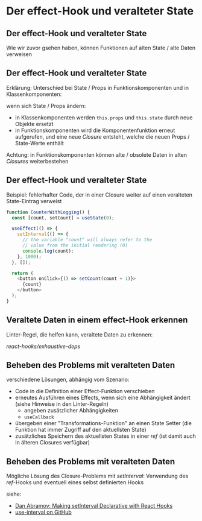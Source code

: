 # Der effect-Hook und veralteter State

## Der effect-Hook und veralteter State

Wie wir zuvor gsehen haben, können Funktionen auf alten State / alte Daten verweisen

## Der effect-Hook und veralteter State

Erklärung: Unterschied bei State / Props in Funktionskomponenten und in Klassenkomponenten:

wenn sich State / Props ändern:

- in Klassenkomponenten werden `this.props` und `this.state` durch neue Objekte ersetzt
- in Funktionskomponenten wird die Komponentenfunktion erneut aufgerufen, und eine neue _Closure_ entsteht, welche die neuen Props / State-Werte enthält

Achtung: in Funktionskomponenten können alte / obsolete Daten in alten _Closures_ weiterbestehen

## Der effect-Hook und veralteter State

Beispiel: fehlerhafter Code, der in einer Closure weiter auf einen veralteten State-Eintrag verweist

```js
function CounterWithLogging() {
  const [count, setCount] = useState(0);

  useEffect(() => {
    setInterval(() => {
      // the variable "count" will always refer to the
      // value from the initial rendering (0)
      console.log(count);
    }, 1000);
  }, []);

  return (
    <button onClick={() => setCount(count + 1)}>
      {count}
    </button>
  );
}
```

## Veraltete Daten in einem effect-Hook erkennen

Linter-Regel, die helfen kann, veraltete Daten zu erkennen:

_react-hooks/exhaustive-deps_

## Beheben des Problems mit veralteten Daten

verschiedene Lösungen, abhängig vom Szenario:

- Code in die Definition einer Effect-Funktion verschieben
- erneutes Ausführen eines Effects, wenn sich eine Abhängigkeit ändert (siehe Hinweise in den Linter-Regeln)
  - angeben zusätzlicher Abhängigkeiten
  - `useCallback`
- übergeben einer "Transformations-Funktion" an einen State Setter (die Funktion hat immer Zugriff auf den aktuellsten State)
- zusätzliches Speichern des aktuellsten States in einer _ref_ (ist damit auch in älteren Closures verfügbar)

## Beheben des Problems mit veralteten Daten

Mögliche Lösung des Closure-Problems mit _setInterval_: Verwendung des _ref_-Hooks und eventuell eines selbst definierten Hooks

siehe:

- [Dan Abramov: Making setInterval Declarative with React Hooks](https://overreacted.io/making-setinterval-declarative-with-react-hooks/)
- [use-interval on GitHub](https://github.com/donavon/use-interval)
